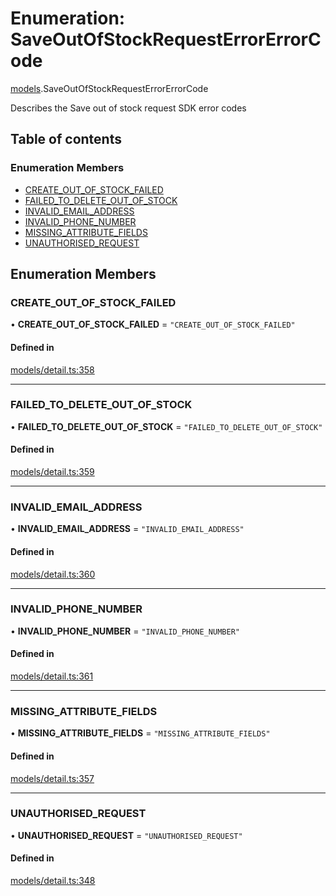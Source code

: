 # Enumeration: SaveOutOfStockRequestErrorErrorCode

[models](../wiki/models).SaveOutOfStockRequestErrorErrorCode

Describes the Save out of stock request SDK error codes

## Table of contents

### Enumeration Members

- [CREATE\_OUT\_OF\_STOCK\_FAILED](../wiki/models.SaveOutOfStockRequestErrorErrorCode#create_out_of_stock_failed)
- [FAILED\_TO\_DELETE\_OUT\_OF\_STOCK](../wiki/models.SaveOutOfStockRequestErrorErrorCode#failed_to_delete_out_of_stock)
- [INVALID\_EMAIL\_ADDRESS](../wiki/models.SaveOutOfStockRequestErrorErrorCode#invalid_email_address)
- [INVALID\_PHONE\_NUMBER](../wiki/models.SaveOutOfStockRequestErrorErrorCode#invalid_phone_number)
- [MISSING\_ATTRIBUTE\_FIELDS](../wiki/models.SaveOutOfStockRequestErrorErrorCode#missing_attribute_fields)
- [UNAUTHORISED\_REQUEST](../wiki/models.SaveOutOfStockRequestErrorErrorCode#unauthorised_request)

## Enumeration Members

### CREATE\_OUT\_OF\_STOCK\_FAILED

• **CREATE\_OUT\_OF\_STOCK\_FAILED** = ``"CREATE_OUT_OF_STOCK_FAILED"``

#### Defined in

[models/detail.ts:358](https://gitlab.com/baliganikhil/blackmirror-sdk/-/blob/349365c/src/models/detail.ts#L358)

___

### FAILED\_TO\_DELETE\_OUT\_OF\_STOCK

• **FAILED\_TO\_DELETE\_OUT\_OF\_STOCK** = ``"FAILED_TO_DELETE_OUT_OF_STOCK"``

#### Defined in

[models/detail.ts:359](https://gitlab.com/baliganikhil/blackmirror-sdk/-/blob/349365c/src/models/detail.ts#L359)

___

### INVALID\_EMAIL\_ADDRESS

• **INVALID\_EMAIL\_ADDRESS** = ``"INVALID_EMAIL_ADDRESS"``

#### Defined in

[models/detail.ts:360](https://gitlab.com/baliganikhil/blackmirror-sdk/-/blob/349365c/src/models/detail.ts#L360)

___

### INVALID\_PHONE\_NUMBER

• **INVALID\_PHONE\_NUMBER** = ``"INVALID_PHONE_NUMBER"``

#### Defined in

[models/detail.ts:361](https://gitlab.com/baliganikhil/blackmirror-sdk/-/blob/349365c/src/models/detail.ts#L361)

___

### MISSING\_ATTRIBUTE\_FIELDS

• **MISSING\_ATTRIBUTE\_FIELDS** = ``"MISSING_ATTRIBUTE_FIELDS"``

#### Defined in

[models/detail.ts:357](https://gitlab.com/baliganikhil/blackmirror-sdk/-/blob/349365c/src/models/detail.ts#L357)

___

### UNAUTHORISED\_REQUEST

• **UNAUTHORISED\_REQUEST** = ``"UNAUTHORISED_REQUEST"``

#### Defined in

[models/detail.ts:348](https://gitlab.com/baliganikhil/blackmirror-sdk/-/blob/349365c/src/models/detail.ts#L348)
